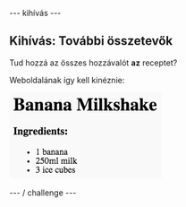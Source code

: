 \--- kihívás \---

## Kihívás: További összetevők

Tud hozzá az összes hozzávalót **az** receptet?

Weboldalának így kell kinéznie:

![screenshot](images/recipe-more-ingredients.png)

\--- / challenge \---